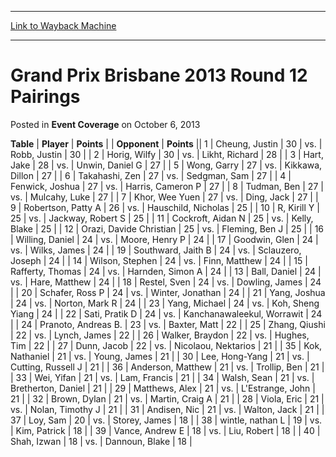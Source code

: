 
---
[Link to Wayback Machine](https://web.archive.org/web/20211017170621/https://magic.wizards.com/en/articles/archive/event-coverage/grand-prix-brisbane-2013-round-12-pairings-2013-10-06)

[_metadata_:description]:- "TablePlayerPoints OpponentPoints 1Cheung, Justin 30vs.Robb, Justin 30 2Horig, Wilfy 30vs.Likht, Richard 28 3Hart, Jake 28vs.Unwin, Daniel G 27 5Wong, Garry 27vs.Kikkawa, Dillon 27 6Takahashi, Zen 27vs.Sedgman, Sam 27 4Fenwick, Joshua 27vs.Harris, Cameron P 27 8Tudman, Ben 27vs.Mulcahy, Luke 27 7Khor, Wee Yuen 27vs.Ding, Jack 27 9Robertson, Patty A 26vs.Hauschild, Nicholas 25"
[_metadata_:generator]:- "Drupal 7 (http://drupal.org)"
[_metadata_:node]:- "447576"
[_metadata_:publish_date]:- "2013-10-06"
[_metadata_:source]:- "div-main-content"
[_metadata_:title]:- "Grand Prix Brisbane 2013 Round 12 Pairings"
[_metadata_:wayback_capture_timestamp]:- "2021-10-17 17:06:21"
[_metadata_:wayback_raw_url]:- "https://web.archive.org/web/20211017170621id_/https://magic.wizards.com/en/articles/archive/event-coverage/grand-prix-brisbane-2013-round-12-pairings-2013-10-06"
[_metadata_:wayback_url]:- "https://magic.wizards.com/en/articles/archive/event-coverage/grand-prix-brisbane-2013-round-12-pairings-2013-10-06"
---


Grand Prix Brisbane 2013 Round 12 Pairings
==========================================



 Posted in **Event Coverage**
 on October 6, 2013 












 **Table** | **Player** | **Points** |  | **Opponent** | **Points** ||  1 | Cheung, Justin |  30 | vs. | Robb, Justin |  30 |
|  2 | Horig, Wilfy |  30 | vs. | Likht, Richard |  28 |
|  3 | Hart, Jake |  28 | vs. | Unwin, Daniel G |  27 |
|  5 | Wong, Garry |  27 | vs. | Kikkawa, Dillon |  27 |
|  6 | Takahashi, Zen |  27 | vs. | Sedgman, Sam |  27 |
|  4 | Fenwick, Joshua |  27 | vs. | Harris, Cameron P |  27 |
|  8 | Tudman, Ben |  27 | vs. | Mulcahy, Luke |  27 |
|  7 | Khor, Wee Yuen |  27 | vs. | Ding, Jack |  27 |
|  9 | Robertson, Patty A |  26 | vs. | Hauschild, Nicholas |  25 |
|  10 | R, Kirill Y |  25 | vs. | Jackway, Robert S |  25 |
|  11 | Cockroft, Aidan N |  25 | vs. | Kelly, Blake |  25 |
|  12 | Orazi, Davide Christian |  25 | vs. | Fleming, Ben J |  25 |
|  16 | Willing, Daniel |  24 | vs. | Moore, Henry P |  24 |
|  17 | Goodwin, Glen |  24 | vs. | Wilks, James |  24 |
|  19 | Southward, Jaith B |  24 | vs. | Sclauzero, Joseph |  24 |
|  14 | Wilson, Stephen |  24 | vs. | Finn, Matthew |  24 |
|  15 | Rafferty, Thomas |  24 | vs. | Harnden, Simon A |  24 |
|  13 | Ball, Daniel |  24 | vs. | Hare, Matthew |  24 |
|  18 | Restel, Sven |  24 | vs. | Dowling, James |  24 |
|  20 | Schafer, Ross P |  24 | vs. | Winter, Jonathan |  24 |
|  21 | Yang, Joshua |  24 | vs. | Norton, Mark R |  24 |
|  23 | Yang, Michael |  24 | vs. | Koh, Sheng Yiang |  24 |
|  22 | Sati, Pratik D |  24 | vs. | Kanchanawaleekul, Worrawit |  24 |
|  24 | Pranoto, Andreas B. |  23 | vs. | Baxter, Matt |  22 |
|  25 | Zhang, Qiushi |  22 | vs. | Lynch, James |  22 |
|  26 | Walker, Braydon |  22 | vs. | Hughes, Tim |  22 |
|  27 | Dunn, Jacob |  22 | vs. | Nicolaou, Nektarios |  21 |
|  35 | Kok, Nathaniel |  21 | vs. | Young, James |  21 |
|  30 | Lee, Hong-Yang |  21 | vs. | Cutting, Russell J |  21 |
|  36 | Anderson, Matthew |  21 | vs. | Trollip, Ben |  21 |
|  33 | Wei, Yifan |  21 | vs. | Lam, Francis |  21 |
|  34 | Walsh, Sean |  21 | vs. | Bretherton, Daniel |  21 |
|  29 | Matthews, Alex |  21 | vs. | L'Estrange, John |  21 |
|  32 | Brown, Dylan |  21 | vs. | Martin, Craig A |  21 |
|  28 | Viola, Eric |  21 | vs. | Nolan, Timothy J |  21 |
|  31 | Andisen, Nic |  21 | vs. | Walton, Jack |  21 |
|  37 | Loy, Sam |  20 | vs. | Storey, James |  18 |
|  38 | wintle, nathan L |  19 | vs. | Kim, Patrick |  18 |
|  39 | Vance, Andrew E |  18 | vs. | Liu, Robert |  18 |
|  40 | Shah, Izwan |  18 | vs. | Dannoun, Blake |  18 |







